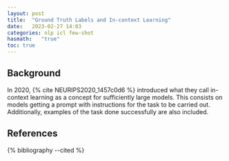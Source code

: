 ```yaml
---
layout: post
title:  "Ground Truth Labels and In-context Learning"
date:   2023-02-27 14:03
categories: nlp icl few-shot
hasmath:   "true"
toc: true
---
```


## Background

In 2020, {% cite NEURIPS2020_1457c0d6 %} introduced what they call in-context learning as a concept for sufficiently large models. This consists on models getting a prompt with instructions for the task to be carried out. Additionally, examples of the task done successfully are also included.


## References
{% bibliography --cited %}
